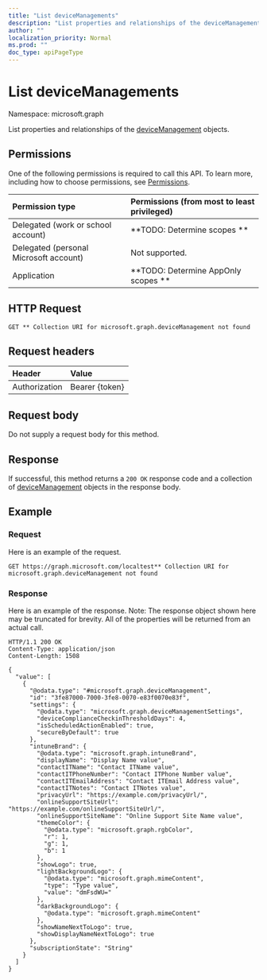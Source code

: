 ```yaml
---
title: "List deviceManagements"
description: "List properties and relationships of the deviceManagement objects."
author: ""
localization_priority: Normal
ms.prod: ""
doc_type: apiPageType
---
```


# List deviceManagements

Namespace: microsoft.graph

List properties and relationships of the [deviceManagement](../resources/devicemanagement.md) objects.

## Permissions
One of the following permissions is required to call this API. To learn more, including how to choose permissions, see [Permissions](/concepts/permissions-reference.md).

|Permission type|Permissions (from most to least privileged)|
|:---|:---|
|Delegated (work or school account)|**TODO: Determine scopes **|
|Delegated (personal Microsoft account)|Not supported.|
|Application|**TODO: Determine AppOnly scopes **|

## HTTP Request
<!-- {
  "blockType": "ignored"
}
-->
``` http
GET ** Collection URI for microsoft.graph.deviceManagement not found
```

## Request headers
|Header|Value|
|:---|:---|
|Authorization|Bearer {token}|

## Request body
Do not supply a request body for this method.

## Response
If successful, this method returns a `200 OK` response code and a collection of [deviceManagement](../resources/devicemanagement.md) objects in the response body.

## Example

### Request
Here is an example of the request.
<!-- {
  "blockType": "request",
  "name": "get_devicemanagement"
}
-->
``` http
GET https://graph.microsoft.com/localtest** Collection URI for microsoft.graph.deviceManagement not found
```

### Response
Here is an example of the response. Note: The response object shown here may be truncated for brevity. All of the properties will be returned from an actual call.
<!-- {
  "blockType": "response",
  "truncated": true,
  "@odata.type": "collection(microsoft.graph.devicemanagement)"
}
-->
``` http
HTTP/1.1 200 OK
Content-Type: application/json
Content-Length: 1508

{
  "value": [
    {
      "@odata.type": "#microsoft.graph.deviceManagement",
      "id": "3fe87000-7000-3fe8-0070-e83f0070e83f",
      "settings": {
        "@odata.type": "microsoft.graph.deviceManagementSettings",
        "deviceComplianceCheckinThresholdDays": 4,
        "isScheduledActionEnabled": true,
        "secureByDefault": true
      },
      "intuneBrand": {
        "@odata.type": "microsoft.graph.intuneBrand",
        "displayName": "Display Name value",
        "contactITName": "Contact ITName value",
        "contactITPhoneNumber": "Contact ITPhone Number value",
        "contactITEmailAddress": "Contact ITEmail Address value",
        "contactITNotes": "Contact ITNotes value",
        "privacyUrl": "https://example.com/privacyUrl/",
        "onlineSupportSiteUrl": "https://example.com/onlineSupportSiteUrl/",
        "onlineSupportSiteName": "Online Support Site Name value",
        "themeColor": {
          "@odata.type": "microsoft.graph.rgbColor",
          "r": 1,
          "g": 1,
          "b": 1
        },
        "showLogo": true,
        "lightBackgroundLogo": {
          "@odata.type": "microsoft.graph.mimeContent",
          "type": "Type value",
          "value": "dmFsdWU="
        },
        "darkBackgroundLogo": {
          "@odata.type": "microsoft.graph.mimeContent"
        },
        "showNameNextToLogo": true,
        "showDisplayNameNextToLogo": true
      },
      "subscriptionState": "String"
    }
  ]
}
```

